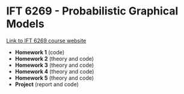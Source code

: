 # IFT 6269 - Probabilistic Graphical Models

[Link to IFT 6269 course website]( http://www.iro.umontreal.ca/~slacoste/teaching/ift6269/A18/ )

* **Homework 1** (code)
* **Homework 2** (theory and code)
* **Homework 3** (theory and code)
* **Homework 4** (theory and code)
* **Homework 5** (theory and code)
* **Project** (report and code)
